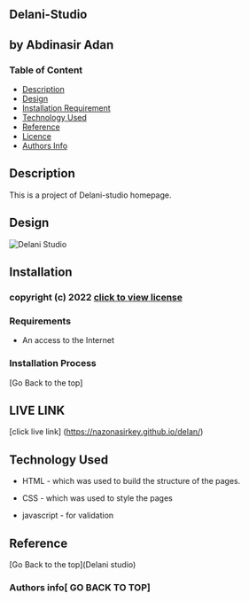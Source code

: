 ## Delani-Studio
## by Abdinasir Adan
### Table of Content

+ [Description](#description)
+ [Design](#design)
+ [Installation Requirement](#Installation)
+ [Technology Used](#technology-used)
+ [Reference](#reference)
+ [Licence](#licence)
+ [Authors Info](#author-Info)

## Description
<p>This is a project of Delani-studio homepage.</p>

## Design

![ Delani Studio](https://user-images.githubusercontent.com/100407328/161486899-b7a225c6-77be-40d7-b5c7-6e3df0e21658.jpg)


## Installation

### copyright (c) 2022 [click to view license](LICENSE)


### Requirements

* An access to the Internet

### Installation Process

[Go Back to the top]

## LIVE LINK

 [click live link] (https://nazonasirkey.github.io/delan/)

## Technology Used
* HTML - which was used to build the structure of the pages.

* CSS - which was used to style the pages

* javascript - for validation

## Reference

[Go Back to the top](Delani studio)
### Authors info[ GO BACK TO TOP]
